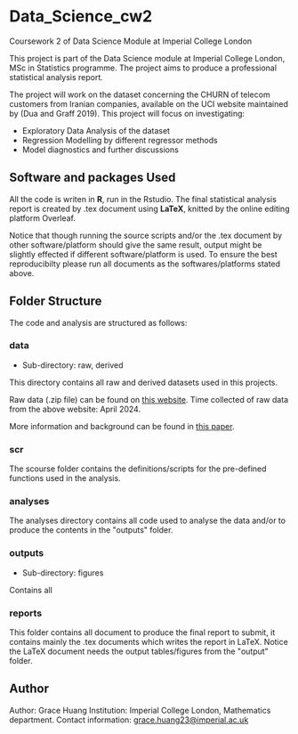 # Data_Science_cw2

Coursework 2 of Data Science Module at Imperial College London

This project is part of the Data Science module at Imperial College London, MSc in Statistics programme. The project aims to produce a professional statistical analysis report. 

The project will work on the dataset concerning the CHURN of telecom customers from Iranian companies, available on the UCI website maintained by (Dua and Graff 2019). This project will focus on investigating:

- Exploratory Data Analysis of the dataset
- Regression Modelling by different regressor methods
- Model diagnostics and further discussions


## Software and packages Used

All the code is writen in **R**, run in the Rstudio. The final statistical analysis report is created by .tex document using **LaTeX**, knitted by the online editing platform Overleaf. 

Notice that though running the source scripts and/or the .tex document by other software/platform should give the same result, output might be slightly effected if different software/platform is used. To ensure the best reproducibilty please run all documents as the softwares/platforms stated above. 

## Folder Structure

The code and analysis are structured as follows: 

### data 

- Sub-directory: raw, derived

This directory contains all raw and derived datasets used in this projects. 

Raw data (.zip file) can be found on [this website](https://archive.ics.uci.edu/dataset/563/iranian+churn+dataset). Time collected of raw data from the above website: April 2024. 


More information and background can be found in [this paper](https://scirp.org/reference/referencespapers?referenceid=2607575). 

### scr 

The scourse folder contains the definitions/scripts for the pre-defined functions used in the analysis. 

### analyses

The analyses directory contains all code used to analyse the data and/or to produce the contents in the "outputs" folder. 

### outputs

- Sub-directory: figures

Contains all 

### reports

This folder contains all document to produce the final report to submit, it contains mainly the .tex documents which writes the report in LaTeX. Notice the LaTeX document needs the output tables/figures from the "output" folder. 

## Author

Author: Grace Huang
Institution: Imperial College London, Mathematics department. 
Contact information: [grace.huang23@imperial.ac.uk](grace.huang23@imperial.ac.uk)


